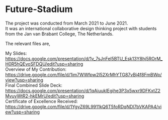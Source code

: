 # Future-Stadium  
The project was conducted from March 2021 to June 2021.  
It was an international collaborative design thinking project with students from the Jan van Brabant College, The Netherlands.  
   
The relevant files are,
  
My Slides: https://docs.google.com/presentation/d/1v_7sJnFel5BTU_Esk13Y8hj5ROrM_H0R5hQEvoSFDQU/edit?usp=sharing  
Overview of My Contribution: https://drive.google.com/file/d/1im7WWfpw2l52XrMhYTG87vBj4f8FmBWp/view?usp=sharing  
Final Combined Slide Deck: https://docs.google.com/presentation/d/1qAiuuklEgihe3P3x5wxr9DFKxtZ2MvuyWtR2-hkEMrU/edit?usp=sharing  
Certificate of Excellence Received: https://drive.google.com/file/d/1YgyZ69L9911kQ6T5foRDqNDl7bVKAPA4/view?usp=sharing  
